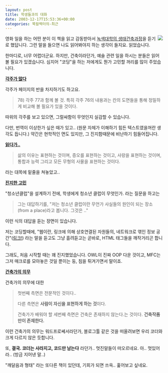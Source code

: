 ```yaml
---
layout: post
title: 학생들과의 대화
date: 2003-12-17T15:53:36+00:00
categories: 북컬렉터의-최근
---
```

<a href="http://www.bandibook.com/search/subject_view.php?code=2162084" target="bb"><img src="http://www.bandibook.com/largeimage/2162084.jpg" align="right" border="0" /></a>영화 일을 하는 어떤 분이 이 책을 읽고 감동받아서 <a href="http://www.green.ac.kr/" target="bb">녹색대학의 생태건축과정</a>을 듣기로 했답니다. 그런 말을 들으면 나도 읽어봐야지 하는 생각이 들지요. 읽었습니다.

한마디로, 너무 어렵더군요. 하지만, 건축이라던가, 예술 관련 일을 하시는 분들은 읽어 볼 필요가 있겠습니다. 심지어 "코딩"을 하는 저에게도 뭔가 고민할 꺼리를 많이 주었습니다.

<u><b>각주가 많다</b></u>

각주가 페이지의 반을 차지하기도 하고요.

<blockquote>78) 각주 77과 함께 볼 것. 특히 각주 76의 내용과는 칸의 도면들을 통해 정밀하게 비교해 볼 필요가 있을 것이다.</blockquote>

따위의 각주를 보고 있으면, 그럴싸함이 무엇인지 실감할 수 있습니다.

다만, 번역이 이상한가 싶은 때가 있고.. (원문 자체가 이해하기 힘든 텍스트였을꺼란 생각도 듭니다.) 약간은 현학적인 면도 있지만, 그 진지함때문에 비난하기 힘들어집니다.

<u><b>읽다가..</b></u>

<blockquote>삶의 이유는 표현하는 것이며, 증오를 표현하는 것이고, 사랑을 표현하는 것이며, 통합과 능력 그리고 모든 무형의 사물을 표현하는 것이다.</blockquote>

라는 대목에 밑줄을 쳐놓았고..

<b><u>진지한 고민</u></b>

"청소년클럽"을 설계하기 전에, 학생에게 청소년 클럽이 무엇인가. 라는 질문을 하고는

<blockquote>그는 대답하기를, "저는 청소년 클럽이란 무언가 사실들의 원인이 되는 장소(from a place)라고 봅니다. 그것은 .."</blockquote>

이런 식의 대답을 듣는 장면이 있습니다.

저는 코딩할때에, "웹이란, 링크에 의해 상호연결된 자원들의, 네트워크로 엮인 정보 공간"(<a href="http://hochan.net/archives/2003/12/16@07:55PM.html" target="bb">링크!</a>) 라는 말을 듣고도 그냥 흘려듣고는 곧바로, HTML 태그들을 깨작거리곤 합니다.

그래도, 처음 시작할 때는 꽤 진지했었습니다. OWL이 진짜 OOP 다운 것이고, MFC는 그저 매크로를 모아놓은 것일 뿐이는 둥, 침을 튀겨가면서 말이죠.

<u><b>건축가의 의무</b></u>

건축가의 의무에 대한

<blockquote>
첫번째 측면은 전문적인 것이다..

다른 측면은 <b>사람이 자신을 표현하게 하는 것</b>이다.

건축가가 배워야 할 세번째 측면은 건축은 존재하지 않는다.는 것이다. <b>건축작품만이 존재한다.</b></blockquote>

이런 건축가의 의무는 워드프로쎄서라던가, 블로그툴 같은 것을 떠올려보면 우리 코더와 크게 다르지 않은 듯합니다.

또, <b>결국. 코더는 사라지고, 코드만 남는다</b> 라던가.. 멋진말들이 떠오르네요. 아.. 멋있어라.. (방금 지어낸 말..)

"깨달음과 형태" 라는 또다른 책이 있던데, 기회가 되면 쓰윽.. 훑어보고 싶네요.
